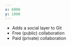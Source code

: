 ```yaml
---
x: 6000
y: 1000
---
```


* Adds a social layer to Git
* Free (public) collaboration
* Paid (private) collaboration
